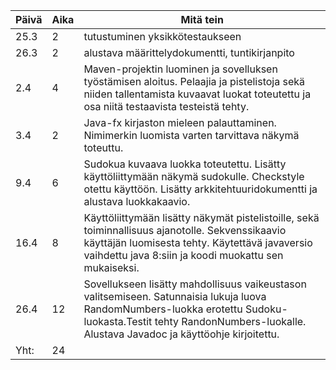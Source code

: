 Päivä | Aika | Mitä tein
------------ | ------------- | -------------
25.3 | 2 | tutustuminen yksikkötestaukseen
26.3 | 2 | alustava määrittelydokumentti, tuntikirjanpito
2.4  | 4 | Maven-projektin luominen ja sovelluksen työstämisen aloitus. Pelaajia ja pistelistoja sekä niiden tallentamista kuvaavat luokat toteutettu ja osa niitä testaavista testeistä tehty.
3.4  | 2 | Java-fx kirjaston mieleen palauttaminen. Nimimerkin luomista varten tarvittava näkymä toteuttu.
9.4  | 6 | Sudokua kuvaava luokka toteutettu. Lisätty käyttöliittymään näkymä sudokulle. Checkstyle otettu käyttöön. Lisätty arkkitehtuuridokumentti ja alustava luokkakaavio.
16.4 | 8 | Käyttöliittymään lisätty näkymät pistelistoille, sekä toiminnallisuus ajanotolle. Sekvenssikaavio käyttäjän luomisesta tehty. Käytettävä javaversio vaihdettu java 8:siin ja koodi muokattu sen mukaiseksi.
26.4 | 12 | Sovellukseen lisätty mahdollisuus vaikeustason valitsemiseen. Satunnaisia lukuja luova RandomNumbers-luokka erotettu Sudoku-luokasta.Testit tehty RandonNumbers-luokalle. Alustava Javadoc ja käyttöohje kirjoitettu.
Yht:| 24
